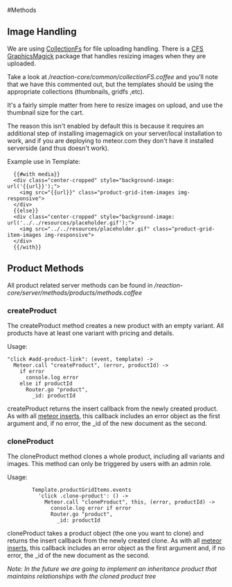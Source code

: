 #Methods

## Image Handling

We are using [CollectionFs](https://github.com/CollectionFS/Meteor-CollectionFS)  for file uploading handling.  There is a [CFS GraphicsMagick](https://github.com/CollectionFS/Meteor-cfs-graphicsmagick) package that handles resizing images when they are uploaded.

Take a look at */reaction-core/common/collectionFS.coffee* and you'll note that we have this commented out, but the templates should be using the appropriate collections (thumbnails, gridfs ,etc). 

It's a fairly simple matter from here to resize images on upload, and use the thumbnail size for the cart. 

The reason this isn't enabled by default this is because it requires an additional step of installing imagemagick on your server/local installation to work, and if you are deploying to meteor.com they don't have it installed serverside (and thus doesn't work).

Example use in Template:

      {{#with media}}
      <div class="center-cropped" style="background-image: url('{{url}}');">
        <img src="{{url}}" class="product-grid-item-images img-responsive">
      </div>
      {{else}}
      <div class="center-cropped" style="background-image: url('../../resources/placeholder.gif');">
        <img src="../../resources/placeholder.gif" class="product-grid-item-images img-responsive">
      </div>
      {{/with}}

## Product Methods

All product related server methods can be found in */reaction-core/server/methods/products/methods.coffee*

### createProduct

The createProduct method creates a new product with an empty variant. All products have at least one variant with pricing and details.

Usage:

```
"click #add-product-link": (event, template) ->
  Meteor.call "createProduct", (error, productId) ->
    if error
      console.log error
    else if productId
      Router.go "product",
        _id: productId
```

createProduct returns the insert callback from the newly created product. As with all [meteor inserts](http://docs.meteor.com/#insert), this callback includes an error object as the first argument and, if no error, the _id of the new document as the second.

### cloneProduct

The cloneProduct method clones a whole product, including all variants and images. This method can only be triggered by users with an admin role.

Usage: 

			Template.productGridItems.events
			  'click .clone-product': () ->
			    Meteor.call "cloneProduct", this, (error, productId) ->
			      console.log error if error
			      Router.go "product",
			        _id: productId

cloneProduct takes a product object (the one you want to clone) and returns the insert callback from the newly created clone. As with all [meteor inserts](http://docs.meteor.com/#insert), this callback includes an error object as the first argument and, if no error, the _id of the new document as the second.

*Note: In the future we are going to implement an inheritance product that maintains relationships with the cloned product tree*

